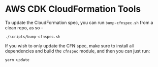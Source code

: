 # AWS CDK CloudFormation Tools

To update the CloudFormation spec, you can run `bump-cfnspec.sh` from a clean repo, as so -

```
./scripts/bump-cfnspec.sh
```

If you wish to only update the CFN spec, make sure to install all dependencies and build the `cfnspec` module,
and then you can just run:

```
yarn update
```

